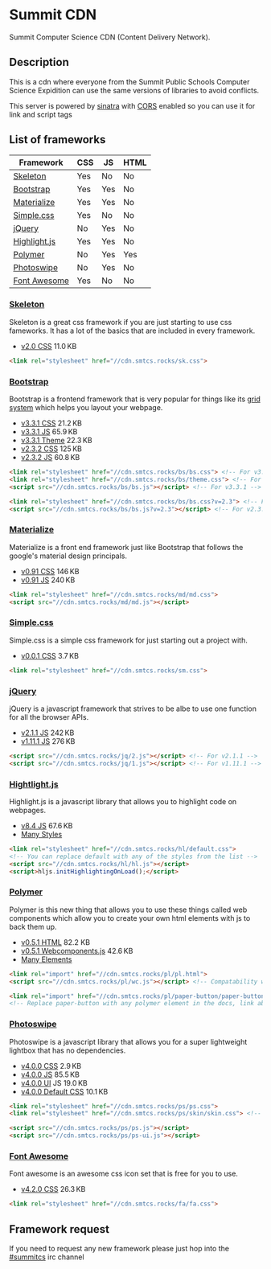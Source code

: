 # Summit CDN

Summit Computer Science CDN (Content Delivery Network).

## Description

This is a cdn where everyone from the Summit Public Schools Computer Science Expidition can use the same versions of libraries to avoid conflicts.

This server is powered by [sinatra](http://sinatrarb.com/) with [CORS](https://en.wikipedia.org/wiki/Cross-origin_resource_sharing) enabled so you can use it for link and script tags

## List of frameworks

| Framework                    | CSS | JS  | HTML |
|------------------------------|-----|-----|------|
| [Skeleton](#skeleton)        | Yes | No  | No   |
| [Bootstrap](#bootstrap)      | Yes | Yes | No   |
| [Materialize](#materialize)  | Yes | Yes | No   |
| [Simple.css](#simplecss)        | Yes | No  | No   |
| [jQuery](#jquery)            | No  | Yes | No   |
| [Highlight.js](#hljs)        | Yes | Yes | No   |
| [Polymer](#polymer)          | No  | Yes | Yes  |
| [Photoswipe](#photoswipe)    | No  | Yes | No   |
| [Font Awesome](#fontawesome) | Yes | No  | No   |

### [Skeleton](http://getskeleton.com/)

Skeleton is a great css framework if you are just starting to use css fameworks. It has a lot of the basics that are included in every framework.

- [v2.0 CSS](http://cdn.smtcs.rocks/sk.css) 11.0 KB

```html
<link rel="stylesheet" href="//cdn.smtcs.rocks/sk.css">
```

### [Bootstrap](http://getbootstrap.com)

Bootstrap is a frontend framework that is very popular for things like its [grid system](http://getbootstrap.com/css/#grid) which helps you layout your webpage.

- [v3.3.1 CSS](http://cdn.smtcs.rocks/bs/bs.css) 21.2 KB
- [v3.3.1 JS](http://cdn.smtcs.rocks/bs/bs.js) 65.9 KB
- [v3.3.1 Theme](http://cdn.smtcs.rocks/bs/theme.css) 22.3 KB
- [v2.3.2 CSS](http://cdn.smtcs.rocks/bs/bs.css?v=2.3) 125 KB
- [v2.3.2 JS](http://cdn.smtcs.rocks/bs/bs.js?v=2.3) 60.8 KB

```html
<link rel="stylesheet" href="//cdn.smtcs.rocks/bs/bs.css"> <!-- For v3.3.1 -->
<link rel="stylesheet" href="//cdn.smtcs.rocks/bs/theme.css"> <!-- For v3.3.1 -->
<script src="//cdn.smtcs.rocks/bs/bs.js"></script> <!-- For v3.3.1 -->

<link rel="stylesheet" href="//cdn.smtcs.rocks/bs/bs.css?v=2.3"> <!-- For v2.3.2 -->
<script src="//cdn.smtcs.rocks/bs/bs.js?v=2.3"></script> <!-- For v2.3.2 -->
```

### [Materialize](http://materializecss.com/)

Materialize is a front end framework just like Bootstrap that follows the google's material design principals.

- [v0.91 CSS](http://cdn.smtcs.rocks/md/md.css) 146 KB
- [v0.91 JS](http://cdn.smtcs.rocks/md/md.js) 240 KB

```html
<link rel="stylesheet" href="//cdn.smtcs.rocks/md/md.css">
<script src="//cdn.smtcs.rocks/md/md.js"></script>
```

### [Simple.css](http://simplecss.algorithm.dk/)

Simple.css is a simple css framework for just starting out a project with.

- [v0.0.1 CSS](http://cdn.smtcs.rocks/sm.css) 3.7 KB

```html
<link rel="stylesheet" href="//cdn.smtcs.rocks/sm.css">
```

### [jQuery](http://jquery.com/)

jQuery is a javascript framework that strives to be albe to use one function for all the browser APIs.

- [v2.1.1 JS](http://cdn.smtcs.rocks/jq/2.js) 242 KB
- [v1.11.1 JS](http://cdn.smtcs.rocks/jq/1.js) 276 KB

```html
<script src="//cdn.smtcs.rocks/jq/2.js"></script> <!-- For v2.1.1 -->
<script src="//cdn.smtcs.rocks/jq/1.js"></script> <!-- For v1.11.1 -->
```

### [Hightlight.js](https://highlightjs.org/)

Highlight.js is a javascript library that allows you to highlight code on webpages.

- [v8.4 JS](http://cdn.smtcs.rocks/hl/hl.js) 67.6 KB
- [Many Styles](https://highlightjs.org/static/demo/)

```html
<link rel="stylesheet" href="//cdn.smtcs.rocks/hl/default.css">
<!-- You can replace default with any of the styles from the list -->
<script src="//cdn.smtcs.rocks/hl/hl.js"></script>
<script>hljs.initHighlightingOnLoad();</script>
```

### [Polymer](https://polymer-project.org/)

Polymer is this new thing that allows you to use these things called web components which allow you to create your own html elements with js to back them up.

- [v0.5.1 HTML](http://cdn.smtcs.rocks/pl/pl.html) 82.2 KB
- [v0.5.1 Webcomponents.js](http://cdn.smtcs.rocks/pl/wc.js) 42.6 KB
- [Many Elements](https://www.polymer-project.org/docs/elements/)

```html
<link rel="import" href="//cdn.smtcs.rocks/pl/pl.html">
<script src="//cdn.smtcs.rocks/pl/wc.js"></script> <!-- Compatability with Older browsers -->

<link rel="import" href="//cdn.smtcs.rocks/pl/paper-button/paper-button.html">
<!-- Replace paper-button with any polymer element in the docs, link above-->
```

### [Photoswipe](http://photoswipe.com/)

Photoswipe is a javascript library that allows you for a super lightweight lightbox that has no dependencies.

- [v4.0.0 CSS](http://cdn.smtcs.rocks/ps/ps.css) 2.9 KB
- [v4.0.0 JS](http://cdn.smtcs.rocks/ps/ps.js) 85.5 KB
- [v4.0.0 UI](http://cdn.smtcs.rocks/ps/ps-ui.js) JS 19.0 KB
- [v4.0.0 Default CSS](http://cdn.smtcs.rocks/ps/skin/skin.css) 10.1 KB

```html
<link rel="stylesheet" href="//cdn.smtcs.rocks/ps/ps.css">
<link rel="stylesheet" href="//cdn.smtcs.rocks/ps/skin/skin.css"> <!-- optional -->

<script src="//cdn.smtcs.rocks/ps/ps.js"></script>
<script src="//cdn.smtcs.rocks/ps/ps-ui.js"></script>
  ```
  
### [Font Awesome](http://fontawesome.io/)

Font awesome is an awesome css icon set that is free for you to use.

- [v4.2.0 CSS](http://cdn.smtcs.rocks/fa/fa.css) 26.3 KB

```html
<link rel="stylesheet" href="//cdn.smtcs.rocks/fa/fa.css">
```

## Framework request

If you need to request any new framework please just hop into the [#summitcs](http://irc.summit.com) irc channel
